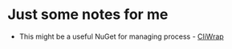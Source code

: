 # Just some notes for me

* This might be a useful NuGet for managing process - [CliWrap](https://www.nuget.org/packages/CliWrap)
